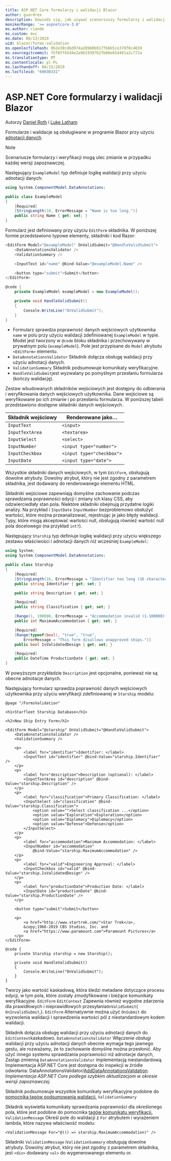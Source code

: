 ```yaml
---
title: ASP.NET Core formularzy i walidacji Blazor
author: guardrex
description: Dowiedz się, jak używać scenariuszy formularzy i walidacji pól w Blazor.
monikerRange: '>= aspnetcore-3.0'
ms.author: riande
ms.custom: mvc
ms.date: 08/13/2019
uid: blazor/forms-validation
ms.openlocfilehash: 0b2e38cdbd974a28960b917fb6b5ce370f8c4659
ms.sourcegitcommit: f5f0ff65d4e2a961939762fb00e654491a2c772a
ms.translationtype: MT
ms.contentlocale: pl-PL
ms.lasthandoff: 08/15/2019
ms.locfileid: "69030331"
---
```

# <a name="aspnet-core-blazor-forms-and-validation"></a>ASP.NET Core formularzy i walidacji Blazor

Autorzy [Daniel Roth](https://github.com/danroth27) i [Luke Latham](https://github.com/guardrex)

Formularze i walidacje są obsługiwane w programie Blazor przy użyciu [adnotacji danych](xref:mvc/models/validation).

> [!NOTE]
> Scenariusze formularzy i weryfikacji mogą ulec zmianie w przypadku każdej wersji zapoznawczej.

Następujący `ExampleModel` typ definiuje logikę walidacji przy użyciu adnotacji danych:

```csharp
using System.ComponentModel.DataAnnotations;

public class ExampleModel
{
    [Required]
    [StringLength(10, ErrorMessage = "Name is too long.")]
    public string Name { get; set; }
}
```

Formularz jest definiowany przy użyciu `EditForm` składnika. W poniższej formie przedstawiono typowe elementy, składniki i kod Razor:

```csharp
<EditForm Model="@exampleModel" OnValidSubmit="@HandleValidSubmit">
    <DataAnnotationsValidator />
    <ValidationSummary />

    <InputText id="name" @bind-Value="@exampleModel.Name" />

    <button type="submit">Submit</button>
</EditForm>

@code {
    private ExampleModel exampleModel = new ExampleModel();

    private void HandleValidSubmit()
    {
        Console.WriteLine("OnValidSubmit");
    }
}
```

* Formularz sprawdza poprawność danych wejściowych użytkownika `name` w polu przy użyciu walidacji zdefiniowanej `ExampleModel` w typie. Model jest tworzony w `@code` bloku składnika i przechowywany w prywatnym polu (`exampleModel`). Pole jest przypisane do `Model` atrybutu `<EditForm>` elementu.
* `DataAnnotationsValidator` Składnik dołącza obsługę walidacji przy użyciu adnotacji danych.
* `ValidationSummary` Składnik podsumowuje komunikaty weryfikacyjne.
* `HandleValidSubmit`jest wyzwalany po pomyślnym przesłaniu formularza (kończy walidację).

Zestaw wbudowanych składników wejściowych jest dostępny do odbierania i weryfikowania danych wejściowych użytkownika. Dane wejściowe są weryfikowane po ich zmianie i po przesłaniu formularza. W poniższej tabeli przedstawiono dostępne składniki danych wejściowych.

| Składnik wejściowy | Renderowane jako&hellip;       |
| --------------- | ------------------------- |
| `InputText`     | `<input>`                 |
| `InputTextArea` | `<textarea>`              |
| `InputSelect`   | `<select>`                |
| `InputNumber`   | `<input type="number">`   |
| `InputCheckbox` | `<input type="checkbox">` |
| `InputDate`     | `<input type="date">`     |

Wszystkie składniki danych wejściowych, w tym `EditForm`, obsługują dowolne atrybuty. Dowolny atrybut, który nie jest zgodny z parametrem składnika, jest dodawany do renderowanego elementu HTML.

Składniki wejściowe zapewniają domyślne zachowanie podczas sprawdzania poprawności edycji i zmiany ich klasy CSS, aby odzwierciedlały stan pola. Niektóre składniki obejmują przydatne logiki analizy. Na przykład i `InputDate` `InputNumber` bezproblemowo obsłużyć wartości, które można przeanalizować, rejestrując je jako błędy walidacji. Typy, które mogą akceptować wartości null, obsługują również wartość null pola docelowego (na przykład `int?`).

Następujący `Starship` typ definiuje logikę walidacji przy użyciu większego zestawu właściwości i adnotacji danych niż wcześniej `ExampleModel`:

```csharp
using System;
using System.ComponentModel.DataAnnotations;

public class Starship
{
    [Required]
    [StringLength(16, ErrorMessage = "Identifier too long (16 character limit).")]
    public string Identifier { get; set; }

    public string Description { get; set; }

    [Required]
    public string Classification { get; set; }

    [Range(1, 100000, ErrorMessage = "Accommodation invalid (1-100000).")]
    public int MaximumAccommodation { get; set; }

    [Required]
    [Range(typeof(bool), "true", "true", 
        ErrorMessage = "This form disallows unapproved ships.")]
    public bool IsValidatedDesign { get; set; }

    [Required]
    public DateTime ProductionDate { get; set; }
}
```

W powyższym przykładzie `Description` jest opcjonalne, ponieważ nie są obecne adnotacje danych.

Następujący formularz sprawdza poprawność danych wejściowych użytkownika przy użyciu weryfikacji zdefiniowanej w `Starship` modelu:

```cshtml
@page "/FormsValidation"

<h1>Starfleet Starship Database</h1>

<h2>New Ship Entry Form</h2>

<EditForm Model="@starship" OnValidSubmit="@HandleValidSubmit">
    <DataAnnotationsValidator />
    <ValidationSummary />

    <p>
        <label for="identifier">Identifier: </label>
        <InputText id="identifier" @bind-Value="starship.Identifier" />
    </p>
    <p>
        <label for="description">Description (optional): </label>
        <InputTextArea id="description" @bind-Value="starship.Description" />
    </p>
    <p>
        <label for="classification">Primary Classification: </label>
        <InputSelect id="classification" @bind-Value="starship.Classification">
            <option value="">Select classification ...</option>
            <option value="Exploration">Exploration</option>
            <option value="Diplomacy">Diplomacy</option>
            <option value="Defense">Defense</option>
        </InputSelect>
    </p>
    <p>
        <label for="accommodation">Maximum Accommodation: </label>
        <InputNumber id="accommodation" 
            @bind-Value="starship.MaximumAccommodation" />
    </p>
    <p>
        <label for="valid">Engineering Approval: </label>
        <InputCheckbox id="valid" @bind-Value="starship.IsValidatedDesign" />
    </p>
    <p>
        <label for="productionDate">Production Date: </label>
        <InputDate id="productionDate" @bind-Value="starship.ProductionDate" />
    </p>

    <button type="submit">Submit</button>

    <p>
        <a href="http://www.startrek.com/">Star Trek</a>, 
        &copy;1966-2019 CBS Studios, Inc. and 
        <a href="https://www.paramount.com">Paramount Pictures</a>
    </p>
</EditForm>

@code {
    private Starship starship = new Starship();

    private void HandleValidSubmit()
    {
        Console.WriteLine("OnValidSubmit");
    }
}
```

Tworzy jako wartość kaskadową, która śledzi metadane dotyczące procesu edycji, w tym pola, które zostały zmodyfikowane i bieżące komunikaty weryfikacyjne. [](xref:blazor/components#cascading-values-and-parameters) `EditForm` `EditContext` Zapewnia również wygodne zdarzenia dla prawidłowych i nieprawidłowych przesyłania`OnValidSubmit`( `OnInvalidSubmit`,). `EditForm` Alternatywnie można użyć `OnSubmit` do wyzwolenia walidacji i sprawdzenia wartości pól z niestandardowym kodem walidacji.

Składnik dołącza obsługę walidacji przy użyciu adnotacji danych do `EditContext`kaskadowo. `DataAnnotationsValidator` Włączenie obsługi walidacji przy użyciu adnotacji danych obecnie wymaga tego jawnego gestu, ale rozważamy, że to zachowanie domyślne można przesłonić. Aby użyć innego systemu sprawdzania poprawności niż adnotacje danych, Zastąp zmienną `DataAnnotationsValidator` implementacją niestandardową. Implementacja ASP.NET Core jest dostępna do inspekcji w źródle odwołania: [](https://github.com/aspnet/AspNetCore/blob/master/src/Components/Components/src/Forms/DataAnnotationsValidator.cs)DataAnnotationsValidator/[AddDataAnnotationsValidation](https://github.com/aspnet/AspNetCore/blob/master/src/Components/Components/src/Forms/EditContextDataAnnotationsExtensions.cs). *Implementacja ASP.NET Core podlega szybkim aktualizacjom w okresie wersji zapoznawczej.*

Składnik podsumowuje wszystkie komunikaty weryfikacyjne podobne do [pomocnika tagów podsumowania walidacji.](xref:mvc/views/working-with-forms#the-validation-summary-tag-helper) `ValidationSummary`

Składnik wyświetla komunikaty sprawdzania poprawności dla określonego pola, które jest podobne do pomocnika [tagów komunikatu weryfikacji.](xref:mvc/views/working-with-forms#the-validation-message-tag-helper) `ValidationMessage` Określ pole do walidacji z `For` atrybutem i wyrażeniem lambda, które nazywa właściwość modelu:

```cshtml
<ValidationMessage For="@(() => starship.MaximumAccommodation)" />
```

Składniki `ValidationMessage` i`ValidationSummary` obsługują dowolne atrybuty. Dowolny atrybut, który nie jest zgodny z parametrem składnika, jest `<div>` dodawany `<ul>` do wygenerowanego elementu or.
